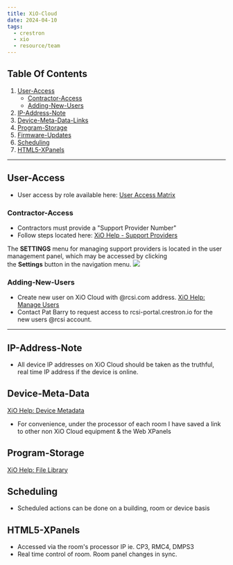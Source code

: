 ```yaml
---
title: XiO-Cloud
date: 2024-04-10
tags:
  - crestron
  - xio
  - resource/team
---
```


## Table Of Contents

1. [User-Access](#User-Access)
	- [Contractor-Access](#Contractor-Access)
	- [Adding-New-Users](#Adding-New-Users)
4. [IP-Address-Note](#IP-Address-Note)
5. [Device-Meta-Data-Links](#Device-Meta-Data-Links)
7. [Program-Storage](#Program-Storage)
8. [Firmware-Updates](#Firmware-Updates)
9. [Scheduling](#Scheduling)
10. [HTML5-XPanels](#HTML5-XPanels)

---

## User-Access

- User access by role available here: [User Access Matrix](https://docs.crestron.com/en-us/8214/Content/Topics/Appendix-User-Access.htm)

### Contractor-Access

- Contractors must provide a "Support Provider Number"
- Follow steps located here: [XiO Help - Support Providers](https://docs.crestron.com/en-us/8214/Content/Topics/Dealer/Support-Providers.htm)

The **SETTINGS** menu for managing support providers is located in the user management panel, which may be accessed by clicking the **Settings** button in the navigation menu.
![](https://docs.crestron.com/en-us/8214/Content/Resources/Images/156-Support-Providers.png)
### Adding-New-Users

- Create new user on XiO Cloud with @rcsi.com address. [XiO Help: Manage Users](https://docs.crestron.com/en-us/8214/Content/Topics/Manage-Users.htm)
- Contact Pat Barry to request access to rcsi-portal.crestron.io for the new users @rcsi account.

---

## IP-Address-Note

- All device IP addresses on XiO Cloud should be taken as the truthful, real time IP address if the device is online.

## Device-Meta-Data

[XiO Help: Device Metadata](https://docs.crestron.com/en-us/8214/Content/Topics/Manage-Devices.htm#DeviceMetadata)
 
- For convenience, under the processor of each room I have saved a link to other non XiO Cloud equipment & the Web XPanels

## Program-Storage

[XiO Help: File Library](https://docs.crestron.com/en-us/8214/Content/Topics/File-Upload.htm)

## Scheduling

- Scheduled actions can be done on a building, room or device basis

## HTML5-XPanels

- Accessed via the room's processor IP ie. CP3, RMC4, DMPS3
- Real time control of room. Room panel changes in sync.